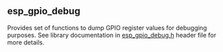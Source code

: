 ## esp_gpio_debug

Provides set of functions to dump GPIO register values for debugging purposes.
See library documentation in [esp_gpio_debug.h](esp_gpio_debug.h) 
header file for more details.
